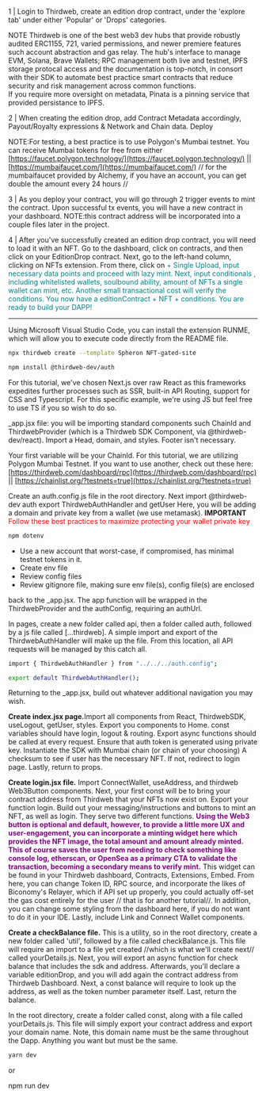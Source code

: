 1 | Login to Thirdweb, create an edition drop contract, under the 'explore tab' under either 'Popular' or 'Drops' categories.

NOTE Thirdweb is one of the best web3 dev hubs that provide robustly audited ERC1155, 721, varied permissions, and newer premiere features such account abstraction and gas relay. The hub's interface to manage EVM, Solana, Brave Wallets; RPC management both live and testnet, IPFS storage protocal access and the documentation is top-notch, in consort with their SDK to automate best practice smart contracts
that reduce security and risk management across common functions.  
If you require more oversight on metadata, Pinata is a pinning service that provided persistance to IPFS.

2 | When creating the edition drop, add Contract Metadata accordingly, Payout/Royalty expressions & Network and Chain data. Deploy

NOTE:For testing, a best practice is to use Polygon's Mumbai testnet. You can receive Mumbai tokens for free from either
[https://faucet.polygon.technology/](https://faucet.polygon.technology/) || [https://mumbaifaucet.com/](https://mumbaifaucet.com/)
// for the mumbaifaucet provided by Alchemy, if you have an account, you can get double the amount every 24 hours //

3 | As you deploy your contract, you will go through 2 trigger events to mint the contract. Upon successful tx events, you will have a new
contract in your dashboard. NOTE:this contract address will be incorporated into a couple files later in the project.

4 | After you've successfully created an edition drop contract, you will need to load it with an NFT. Go to the dashboard, click on contracts,
and then click on your EditionDrop contract. Next, go to the left-hand column, clicking on NFTs extension. From there, click on <span style="color:teal">+ Single Upload<span>, input necessary data points and proceed with lazy mint. Next, input conditionals , including whitelisted wallets, soulbound ability, amount of NFTs a single wallet can mint, etc. Another small transactional cost will verify the conditions. You now have a editionContract + NFT + conditions. You are ready to build your DAPP!

---

Using Microsoft Visual Studio Code, you can install the extension RUNME, which will allow you to execute code directly from the README file.

```sh
npx thirdweb create --template Spheron NFT-gated-site
```

```sh
npm install @thirdweb-dev/auth
```

For this tutorial, we've chosen Next.js over raw React as this frameworks expedites further processes such as SSR,
built-in API Routing, support for CSS and Typescript. For this specific example, we're using JS but feel free to use
TS if you so wish to do so.

_app.jsx file: you will be importing standard components such ChainId and ThirdwebProvider (which is a Thirdweb SDK Component, via
@thirdweb-dev/react). Import a Head, domain, and styles. Footer isn't necessary.

Your first variable will be your ChainId. For this tutorial, we are utilizing Polygon Mumbai Testnet. If you want to use another, check out
these here: [https://thirdweb.com/dashboard/rpc](https://thirdweb.com/dashboard/rpc) || [https://chainlist.org/?testnets=true](https://chainlist.org/?testnets=true)

Create an auth.config.js file in the root directory. Next import @thirdweb-dev auth
export ThirdwebAuthHandler and getUser
Here, you will be adding a domain and private key from a wallet (we use metamask).
**IMPORTANT**
<span style="color:red">Follow these best practices to maximize protecting your wallet private key<span>

```sh
npm dotenv
```

- Use a new account that worst-case, if compromised, has minimal testnet tokens in it.
- Create env file
- Review config files
- Review gitignore file, making sure env file(s), config file(s) are enclosed

back to the _app.jsx. The app function will be wrapped in the ThirdwebProvider and the authConfig, requiring an authUrl.

In pages, create a new folder called api, then a folder called auth, followed by a js file called [...thirdweb].
A simple import and export of the ThirdwebAuthHandler will make up the file. From this location, all API requests will be managed by this
catch all.

```sh
import { ThirdwebAuthHandler } from "../../../auth.config";

export default ThirdwebAuthHandler();

```

Returning to the _app.jsx, build out whatever additional navigation you may wish.

<b>Create index.jsx page.</b>Import all components from React, ThirdwebSDK, useLogout, getUser, styles. Export you components to Home.
const variables should have login, logout & routing. Export async functions should be called at every request. Ensure that auth token is generated using private key. Instantiate the SDK with Mumbai chain (or chain of your choosing) A checksum to see if user has the necessary
NFT. If not, redirect to login page. Lastly, return to props.

<b>Create login.jsx file.</b> Import ConnectWallet, useAddress, and thirdweb Web3Button components.
Next, your first const will be to bring your contract address from Thirdweb that your NFTs now exist on. Export your function login. Build out your messaging/instructions and buttons to mint an NFT, as well as login. They serve two different functions. <b><span style="color:purple"> Using the Web3 button is optional and default, however, to provide a little more UX and user-engagement, you can incorporate a minting widget here which provides the NFT image, the total amount and amount already minted. This of course saves the user from needing to check something like console log, etherscan, or OpenSea as a primary CTA to validate the transaction, becoming a secondary means to verify mint.</span></b>
This widget can be found in your Thirdweb dashboard, Contracts, Extensions, Embed. From here, you can change Token ID, RPC source, and incorporate the likes of Biconomy's Relayer, which if API set up properly, you could actually off-set the gas cost entirely for the user // that is for another tutorial//. In addition, you can change some styling from the dashboard here, if you do not want to do it in your IDE.
Lastly, include Link and Connect Wallet components.

<b>Create a checkBalance file.</b> This is a utility, so in the root directory, create a new folder called 'util', followed by a file called checkBalance.js. This file will require an import to a file yet created //which is what we'll create next// called yourDetails.js.
Next, you will export an async function for check balance that includes the sdk and address. Afterwards, you'll declare a variable editionDrop, and you will add again the contract address from Thirdweb Dashboard. Next, a const balance will require to look up the address, as well as the token number parameter itself. Last, return the balance.

In the root directory, create a folder called const, along with a file called yourDetails.js. This file will simply export your contract address and export your domain name. Note, this domain name must be the same throughout the Dapp. Anything you want but must be the same.

```sh
yarn dev
```

or

npm run dev
